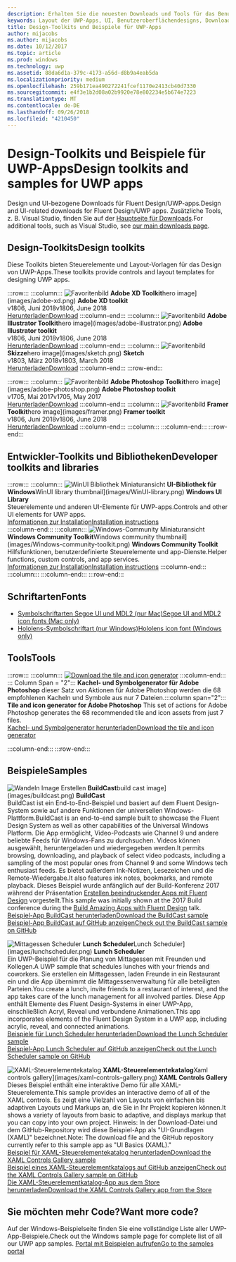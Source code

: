```yaml
---
description: Erhalten Sie die neuesten Downloads und Tools für das Benutzeroberflächenlayout und Steuerelementdesign für UWP-Apps.
keywords: Layout der UWP-Apps, UI, Benutzeroberflächendesigns, Downloads, UWP-Tools
title: Design-Toolkits und Beispiele für UWP-Apps
author: mijacobs
ms.author: mijacobs
ms.date: 10/12/2017
ms.topic: article
ms.prod: windows
ms.technology: uwp
ms.assetid: 88da6d1a-379c-4173-a56d-d8b9a4eab5da
ms.localizationpriority: medium
ms.openlocfilehash: 259b171ea490272241fcef1170e2413cb40d7330
ms.sourcegitcommit: e4f3e1b2d08a02b9920e78e802234e5b674e7223
ms.translationtype: MT
ms.contentlocale: de-DE
ms.lasthandoff: 09/26/2018
ms.locfileid: "4210450"
---
```

# <a name="design-toolkits-and-samples-for-uwp-apps"></a><span data-ttu-id="e4fa6-104">Design-Toolkits und Beispiele für UWP-Apps</span><span class="sxs-lookup"><span data-stu-id="e4fa6-104">Design toolkits and samples for UWP apps</span></span>
 

<span data-ttu-id="e4fa6-105">Design und UI-bezogene Downloads für Fluent Design/UWP-apps.</span><span class="sxs-lookup"><span data-stu-id="e4fa6-105">Design and UI-related downloads for Fluent Design/UWP apps.</span></span> <span data-ttu-id="e4fa6-106">Zusätzliche Tools, z. B. Visual Studio, finden Sie auf der <a href="https://developer.microsoft.com/downloads">Hauptseite für Downloads</a>.</span><span class="sxs-lookup"><span data-stu-id="e4fa6-106">For additional tools, such as Visual Studio, see <a href="https://developer.microsoft.com/downloads">our main downloads page</a>.</span></span> 


## <a name="design-toolkits"></a><span data-ttu-id="e4fa6-107">Design-Toolkits</span><span class="sxs-lookup"><span data-stu-id="e4fa6-107">Design toolkits</span></span>

<span data-ttu-id="e4fa6-108">Diese Toolkits bieten Steuerelemente und Layout-Vorlagen für das Design von UWP-Apps.</span><span class="sxs-lookup"><span data-stu-id="e4fa6-108">These toolkits provide controls and layout templates for designing UWP apps.</span></span>

:::row:::
    :::column:::
        ![<span data-ttu-id="e4fa6-109">Favoritenbild](images/adobe-xd.png) <b>Adobe XD Toolkit</b></span><span class="sxs-lookup"><span data-stu-id="e4fa6-109">hero image](images/adobe-xd.png) <b>Adobe XD toolkit</b></span></span><br>
        <span data-ttu-id="e4fa6-110">v1806, Juni 2018</span><span class="sxs-lookup"><span data-stu-id="e4fa6-110">v1806, June 2018</span></span><br>
        <a href="https://aka.ms/adobexdtoolkit"><span data-ttu-id="e4fa6-111">Herunterladen</span><span class="sxs-lookup"><span data-stu-id="e4fa6-111">Download</span></span></a>
    :::column-end:::
    :::column:::
        ![<span data-ttu-id="e4fa6-112">Favoritenbild](images/adobe-illustrator.png) <b>Adobe Illustrator Toolkit</b></span><span class="sxs-lookup"><span data-stu-id="e4fa6-112">hero image](images/adobe-illustrator.png) <b>Adobe Illustrator toolkit</b></span></span><br>
        <span data-ttu-id="e4fa6-113">v1806, Juni 2018</span><span class="sxs-lookup"><span data-stu-id="e4fa6-113">v1806, June 2018</span></span><br>
        <a href="https://aka.ms/adobeillustratortoolkit"><span data-ttu-id="e4fa6-114">Herunterladen</span><span class="sxs-lookup"><span data-stu-id="e4fa6-114">Download</span></span></a>
    :::column-end:::
    :::column:::
        ![<span data-ttu-id="e4fa6-115">Favoritenbild](images/sketch.png) <b>Skizze</b></span><span class="sxs-lookup"><span data-stu-id="e4fa6-115">hero image](images/sketch.png) <b>Sketch</b></span></span><br>
        <span data-ttu-id="e4fa6-116">v1803, März 2018</span><span class="sxs-lookup"><span data-stu-id="e4fa6-116">v1803, March 2018</span></span><br>
        <a href="https://aka.ms/sketchtoolkit"><span data-ttu-id="e4fa6-117">Herunterladen</span><span class="sxs-lookup"><span data-stu-id="e4fa6-117">Download</span></span></a>
    :::column-end:::
:::row-end:::

:::row:::
    :::column:::
        ![<span data-ttu-id="e4fa6-118">Favoritenbild](images/adobe-photoshop.png) <b>Adobe Photoshop Toolkit</b></span><span class="sxs-lookup"><span data-stu-id="e4fa6-118">hero image](images/adobe-photoshop.png) <b>Adobe Photoshop toolkit</b></span></span><br>
        <span data-ttu-id="e4fa6-119">v1705, Mai 2017</span><span class="sxs-lookup"><span data-stu-id="e4fa6-119">v1705, May 2017</span></span><br>
        <a href="https://aka.ms/adobephotoshoptoolkit"><span data-ttu-id="e4fa6-120">Herunterladen</span><span class="sxs-lookup"><span data-stu-id="e4fa6-120">Download</span></span></a>
    :::column-end:::
    :::column:::
        ![<span data-ttu-id="e4fa6-121">Favoritenbild](images/framer.png) <b>Framer Toolkit</b></span><span class="sxs-lookup"><span data-stu-id="e4fa6-121">hero image](images/framer.png) <b>Framer toolkit</b></span></span><br>
        <span data-ttu-id="e4fa6-122">v1806, Juni 2018</span><span class="sxs-lookup"><span data-stu-id="e4fa6-122">v1806, June 2018</span></span><br>
        <a href="https://aka.ms/framertoolkit"><span data-ttu-id="e4fa6-123">Herunterladen</span><span class="sxs-lookup"><span data-stu-id="e4fa6-123">Download</span></span></a>
    :::column-end:::
    :::column:::
    :::column-end:::
:::row-end:::

## <a name="developer-toolkits-and-libraries"></a><span data-ttu-id="e4fa6-124">Entwickler-Toolkits und Bibliotheken</span><span class="sxs-lookup"><span data-stu-id="e4fa6-124">Developer toolkits and libraries</span></span>

:::row:::
    :::column:::
        ![<span data-ttu-id="e4fa6-125">WinUI Bibliothek Miniaturansicht](images/WinUI-library.png) <b>UI-Bibliothek für Windows</b></span><span class="sxs-lookup"><span data-stu-id="e4fa6-125">WinUI library thumbnail](images/WinUI-library.png) <b>Windows UI Library</b></span></span><br>
        <span data-ttu-id="e4fa6-126">Steuerelemente und anderen UI-Elemente für UWP-apps.</span><span class="sxs-lookup"><span data-stu-id="e4fa6-126">Controls and other UI elements for UWP apps.</span></span><br/>
        <a href="/uwp/toolkits/winui/getting-started"><span data-ttu-id="e4fa6-127">Informationen zur Installation</span><span class="sxs-lookup"><span data-stu-id="e4fa6-127">Installation instructions</span></span></a><br/>
    :::column-end:::
    :::column:::
        ![<span data-ttu-id="e4fa6-128">Windows-Community Miniaturansicht](images/Windows-community-toolkit.png) <b>Windows Community Toolkit</b></span><span class="sxs-lookup"><span data-stu-id="e4fa6-128">Windows community thumbnail](images/Windows-community-toolkit.png) <b>Windows Community Toolkit</b></span></span><br>
        <span data-ttu-id="e4fa6-129">Hilfsfunktionen, benutzerdefinierte Steuerelemente und app-Dienste.</span><span class="sxs-lookup"><span data-stu-id="e4fa6-129">Helper functions, custom controls, and app services.</span></span><br />
        <a href="/windows/uwpcommunitytoolkit/getting-started"><span data-ttu-id="e4fa6-130">Informationen zur Installation</span><span class="sxs-lookup"><span data-stu-id="e4fa6-130">Installation instructions</span></span></a>
    :::column-end:::
    :::column:::
    :::column-end:::
:::row-end:::

## <a name="fonts"></a><span data-ttu-id="e4fa6-131">Schriftarten</span><span class="sxs-lookup"><span data-stu-id="e4fa6-131">Fonts</span></span>

* <a href="https://aka.ms/SegoeFonts"><span data-ttu-id="e4fa6-132">Symbolschriftarten Segoe UI und MDL2 (nur Mac)</span><span class="sxs-lookup"><span data-stu-id="e4fa6-132">Segoe UI and MDL2 icon fonts (Mac only)</span></span></a>
* <a href="https://aka.ms/hololensiconfont"><span data-ttu-id="e4fa6-133">Hololens-Symbolschriftart (nur Windows)</span><span class="sxs-lookup"><span data-stu-id="e4fa6-133">Hololens icon font (Windows only)</span></span></a>

## <a name="tools"></a><span data-ttu-id="e4fa6-134">Tools</span><span class="sxs-lookup"><span data-stu-id="e4fa6-134">Tools</span></span>

:::row:::
    :::column:::
        <a href="http://go.microsoft.com/fwlink/p/?LinkId=760394"><img src="images/tile-icon-generator.png" alt="Download the tile and icon generator"/></a>
    :::column-end:::
    <span data-ttu-id="e4fa6-135">::: Column Span = "2"::: **Kachel- und Symbolgenerator für Adobe Photoshop** dieser Satz von Aktionen für Adobe Photoshop werden die 68 empfohlenen Kacheln und Symbole aus nur 7 Dateien.</span><span class="sxs-lookup"><span data-stu-id="e4fa6-135">:::column span="2"::: **Tile and icon generator for Adobe Photoshop** This set of actions for Adobe Photoshop generates the 68 recommended tile and icon assets from just 7 files.</span></span> <br/><a href="http://go.microsoft.com/fwlink/p/?LinkId=760394"><span data-ttu-id="e4fa6-136">Kachel- und Symbolgenerator herunterladen</span><span class="sxs-lookup"><span data-stu-id="e4fa6-136">Download the tile and icon generator</span></span></a></p>
    :::column-end:::
:::row-end:::

    
## <a name="samples"></a><span data-ttu-id="e4fa6-137">Beispiele</span><span class="sxs-lookup"><span data-stu-id="e4fa6-137">Samples</span></span>

![<span data-ttu-id="e4fa6-138">Wandeln Image Erstellen](images/buildcast.png)
**BuildCast**</span><span class="sxs-lookup"><span data-stu-id="e4fa6-138">build cast image](images/buildcast.png)
**BuildCast**</span></span><br>
<span data-ttu-id="e4fa6-139">BuildCast ist ein End-to-End-Beispiel und basiert auf dem Fluent Design-System sowie auf andere Funktionen der universellen Windows-Plattform.</span><span class="sxs-lookup"><span data-stu-id="e4fa6-139">BuildCast is an end-to-end sample built to showcase the Fluent Design System as well as other capabilities of the Universal Windows Platform.</span></span> <span data-ttu-id="e4fa6-140">Die App ermöglicht, Video-Podcasts wie Channel 9 und andere beliebte Feeds für Windows-Fans zu durchsuchen. Videos können ausgewählt, heruntergeladen und wiedergegeben werden.</span><span class="sxs-lookup"><span data-stu-id="e4fa6-140">It permits browsing, downloading, and playback of select video podcasts, including a sampling of the most popular ones from Channel 9 and some Windows tech enthusiast feeds.</span></span> <span data-ttu-id="e4fa6-141">Es bietet außerdem Ink-Notizen, Lesezeichen und die Remote-Wiedergabe.</span><span class="sxs-lookup"><span data-stu-id="e4fa6-141">It also features ink notes, bookmarks, and remote playback.</span></span> <span data-ttu-id="e4fa6-142">Dieses Beispiel wurde anfänglich auf der Build-Konferenz 2017 während der Präsentation <a href="https://channel9.msdn.com/Events/Build/2017/B8034">Erstellen beeindruckender Apps mit Fluent Design</a> vorgestellt.</span><span class="sxs-lookup"><span data-stu-id="e4fa6-142">This sample was initially shown at the 2017 Build conference during the <a href="https://channel9.msdn.com/Events/Build/2017/B8034">Build Amazing Apps with Fluent Design</a> talk.</span></span> <br>
<a href="https://github.com/Microsoft/BuildCast/archive/master.zip"><span data-ttu-id="e4fa6-143">Beispiel-App BuildCast herunterladen</span><span class="sxs-lookup"><span data-stu-id="e4fa6-143">Download the BuildCast sample</span></span></a> <br><a href="https://github.com/Microsoft/BuildCast"><span data-ttu-id="e4fa6-144">Beispiel-App BuildCast auf GitHub anzeigen</span><span class="sxs-lookup"><span data-stu-id="e4fa6-144">Check out the BuildCast sample on GitHub</span></span></a>

![<span data-ttu-id="e4fa6-145">Mittagessen Scheduler](images/lunchscheduler.png)
**Lunch Scheduler**</span><span class="sxs-lookup"><span data-stu-id="e4fa6-145">Lunch Scheduler](images/lunchscheduler.png)
**Lunch Scheduler**</span></span><br>
<span data-ttu-id="e4fa6-146">Ein UWP-Beispiel für die Planung von Mittagessen mit Freunden und Kollegen.</span><span class="sxs-lookup"><span data-stu-id="e4fa6-146">A UWP sample that schedules lunches with your friends and coworkers.</span></span> <span data-ttu-id="e4fa6-147">Sie erstellen ein Mittagessen, laden Freunde in ein Restaurant ein und die App übernimmt die Mittagessenverwaltung für alle beteiligten Parteien.</span><span class="sxs-lookup"><span data-stu-id="e4fa6-147">You create a lunch, invite friends to a restaurant of interest, and the app takes care of the lunch management for all involved parties.</span></span> <span data-ttu-id="e4fa6-148">Diese App enthält Elemente des Fluent Design-Systems in einer UWP-App, einschließlich Acryl, Reveal und verbundene Animationen.</span><span class="sxs-lookup"><span data-stu-id="e4fa6-148">This app incorporates elements of the Fluent Design System in a UWP app, including acrylic, reveal, and connected animations.</span></span> <br/><a href="https://github.com/Microsoft/Windows-appsample-lunch-scheduler/archive/master.zip"><span data-ttu-id="e4fa6-149">Beispiele für Lunch Scheduler herunterladen</span><span class="sxs-lookup"><span data-stu-id="e4fa6-149">Download the Lunch Scheduler sample</span></span></a><br/><a href="https://github.com/Microsoft/Windows-appsample-lunch-scheduler"><span data-ttu-id="e4fa6-150">Beispiel-App Lunch Scheduler auf GitHub anzeigen</span><span class="sxs-lookup"><span data-stu-id="e4fa6-150">Check out the Lunch Scheduler sample on GitHub</span></span></a></p>  

![<span data-ttu-id="e4fa6-151">XAML-Steuerelementekatalog](images/xaml-controls-gallery.png)
**XAML-Steuerelementekatalog**</span><span class="sxs-lookup"><span data-stu-id="e4fa6-151">Xaml controls gallery](images/xaml-controls-gallery.png)
**XAML Controls Gallery**</span></span><br>
<span data-ttu-id="e4fa6-152">Dieses Beispiel enthält eine interaktive Demo für alle XAML-Steuerelemente.</span><span class="sxs-lookup"><span data-stu-id="e4fa6-152">This sample provides an interactive demo of all of the XAML controls.</span></span> <span data-ttu-id="e4fa6-153">Es zeigt eine Vielzahl von Layouts von einfachen bis adaptiven Layouts und Markups an, die Sie in Ihr Projekt kopieren können.</span><span class="sxs-lookup"><span data-stu-id="e4fa6-153">It shows a variety of layouts from basic to adaptive, and displays markup that you can copy into your own project.</span></span> <span data-ttu-id="e4fa6-154">Hinweis: In der Download-Datei und dem GitHub-Repository wird diese Beispiel-App als "UI-Grundlagen (XAML)" bezeichnet.</span><span class="sxs-lookup"><span data-stu-id="e4fa6-154">Note: The download file and the GitHub repository currently refer to this sample app as "UI Basics (XAML)."</span></span> <br/><a href="https://github.com/Microsoft/Windows-universal-samples/archive/master.zip"><span data-ttu-id="e4fa6-155">Beispiel für XAML-Steuerelementekatalog herunterladen</span><span class="sxs-lookup"><span data-stu-id="e4fa6-155">Download the XAML Controls Gallery sample</span></span></a><br/><a href="https://github.com/Microsoft/Windows-universal-samples/tree/master/Samples/XamlUIBasics"><span data-ttu-id="e4fa6-156">Beispiel eines XAML-Steuerelementkatalogs auf GitHub anzeigen</span><span class="sxs-lookup"><span data-stu-id="e4fa6-156">Check out the XAML Controls Gallery sample on GitHub</span></span></a> <br/><a href="https://www.microsoft.com/store/apps/9msvh128x2zt"><span data-ttu-id="e4fa6-157">Die XAML-Steuerelementkatalog-App aus dem Store herunterladen</span><span class="sxs-lookup"><span data-stu-id="e4fa6-157">Download the XAML Controls Gallery app from the Store</span></span></a></p>

## <a name="want-more-code"></a><span data-ttu-id="e4fa6-158">Sie möchten mehr Code?</span><span class="sxs-lookup"><span data-stu-id="e4fa6-158">Want more code?</span></span>

<span data-ttu-id="e4fa6-159">Auf der Windows-Beispielseite finden Sie eine vollständige Liste aller UWP-App-Beispiele.</span><span class="sxs-lookup"><span data-stu-id="e4fa6-159">Check out the Windows sample page for complete list of all our UWP app samples.</span></span> <a href="https://developer.microsoft.com/samples"><span data-ttu-id="e4fa6-160">Portal mit Beispielen aufrufen</span><span class="sxs-lookup"><span data-stu-id="e4fa6-160">Go to the samples portal</span></span></a>

